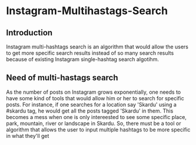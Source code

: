 # Instagram-Multihastags-Search

<html>
  <body>
    <head>
      <h2>Introduction</h2>
    </head>
    <p>Instagram multi-hashtags search is an algorithm that would allow the users to get more specific search results instead of so many search results because of existing Instagram single-hashtag search algotihm.</p>
    <head>
    <h2>Need of multi-hastags search</h2>
    </head>
    <p> As the number of posts on Instagram grows exponentially, one needs to have some kind of tools that would allow him or her to search for specific posts. For instance, if one searches for a location say 'Skardu' using a #skardu tag, he would get all the posts tagged 'Skardu' in them. This becomes a mess when one is only intereested to see some specific place, park, mountain, river or landscape in Skardu. So, there must be a tool or algorithm that allows the user to input multiple hashtags to be more specific in what they'll get
    </p>
    
   
    
  </body>
</html>
